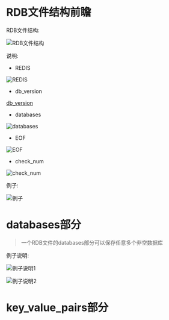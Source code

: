 # RDB文件结构前瞻
RDB文件结构:

![RDB文件结构](https://github.com/gdufeZLYL/blog/blob/master/images/20180513100209.png)

说明:
* REDIS

![REDIS](https://github.com/gdufeZLYL/blog/blob/master/images/20180513100251.png)

* db_version

[db_version](https://github.com/gdufeZLYL/blog/blob/master/images/20180513100451.png)

* databases

![databases](https://github.com/gdufeZLYL/blog/blob/master/images/20180513100547.png)

* EOF

![EOF](https://github.com/gdufeZLYL/blog/blob/master/images/20180513100650.png)

* check_num

![check_num](https://github.com/gdufeZLYL/blog/blob/master/images/20180513100734.png)

例子:

![例子](https://github.com/gdufeZLYL/blog/blob/master/images/20180513100820.png)

# databases部分
> 一个RDB文件的databases部分可以保存任意多个非空数据库

例子说明:

![例子说明1](https://github.com/gdufeZLYL/blog/blob/master/images/20180513101534.png)

![例子说明2](https://github.com/gdufeZLYL/blog/blob/master/images/20180513101652.png)

# key_value_pairs部分

